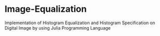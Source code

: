 # Image-Equalization
Implementation of Histogram Equalization and Histogram Specification on Digital Image by using Julia Programming Language
